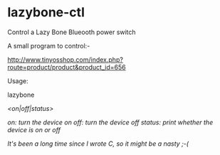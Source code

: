 lazybone-ctl
============

Control a Lazy Bone Blueooth power switch

A small program to control:-

http://www.tinyosshop.com/index.php?route=product/product&product_id=656

Usage:

   lazybone <address> <on|off|status>

on:     turn the device on
off:    turn the device off
status: print whether the device is on or off

It's been a long time since I wrote C, so it might be a nasty ;-(

